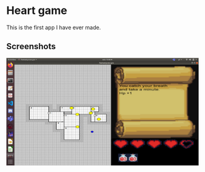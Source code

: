 # Heart game

This is the first app I have ever made.

## Screenshots

![Alt text](Screenshots/preview_1.jpg?raw=true "Preview_1")
